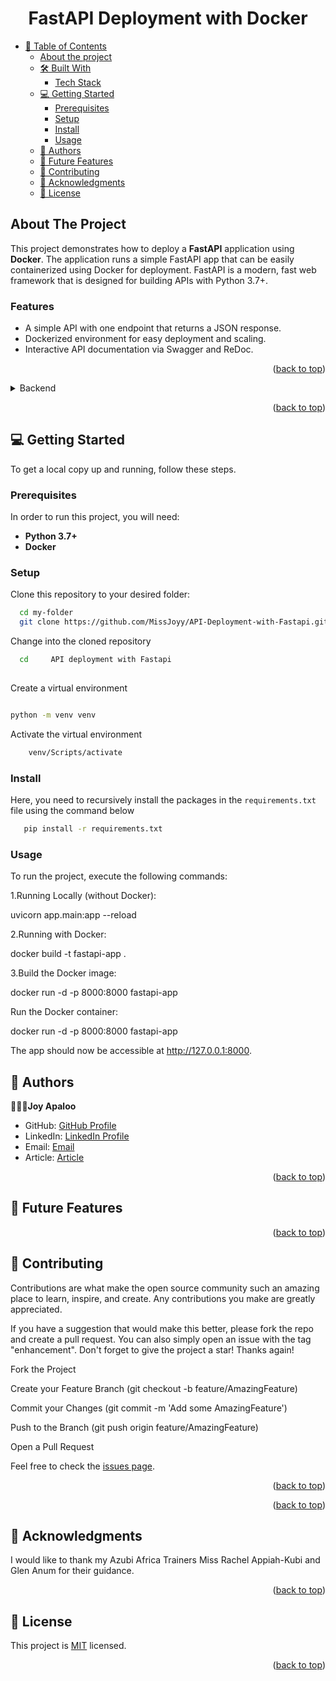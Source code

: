 

<a name="readme-top"></a>

<div align="center">
<h1><b>FastAPI Deployment with Docker</b></h1>
</div>

<!-- TABLE OF CONTENTS -->
- [📗 Table of Contents](#-table-of-contents)
  - [About the project](#about-the-project)
  - [🛠 Built With](#-built-with-)
    - [Tech Stack](#tech-stack)
  - [💻 Getting Started](#-getting-started-)
    - [Prerequisites](#prerequisites)
    - [Setup](#setup)
    - [Install](#install)
    - [Usage](#usage)
  - [👥 Authors](#-authors-)
  - [🔭 Future Features](#-future-features-)
  - [🤝 Contributing](#-contributing-)
  - [🙏 Acknowledgments](#-acknowledgments-)
  - [📝 License](#-license)

<!-- ABOUT THE PROJECT -->
## About The Project

This project demonstrates how to deploy a **FastAPI** application using **Docker**. The application runs a simple FastAPI app that can be easily containerized using Docker for deployment. FastAPI is a modern, fast web framework that is designed for building APIs with Python 3.7+.

### Features
- A simple API with one endpoint that returns a JSON response.
- Dockerized environment for easy deployment and scaling.
- Interactive API documentation via Swagger and ReDoc.

<p align="right">(<a href="#readme-top">back to top</a>)</p>



<details>
<summary>Backend</summary>
  <ul>
    <li><a href="https://fastapi.tiangolo.com/">FastAPI</a></li>
    <li><a href="https://www.docker.com/">Docker</a></li>
  </ul>
</details>

<p align="right">(<a href="#readme-top">back to top</a>)</p>

<!-- GETTING STARTED -->
## 💻 Getting Started <a name="getting-started"></a>

To get a local copy up and running, follow these steps.

### Prerequisites

In order to run this project, you will need:

- **Python 3.7+**
- **Docker**



### Setup

Clone this repository to your desired folder:


```sh
  cd my-folder
  git clone https://github.com/MissJoyy/API-Deployment-with-Fastapi.git
```

Change into the cloned repository

```sh
  cd     API deployment with Fastapi
  
```

Create a virtual environment

```sh

python -m venv venv

```

Activate the virtual environment

```sh
    venv/Scripts/activate
```


### Install

Here, you need to recursively install the packages in the `requirements.txt` file using the command below 

```sh
   pip install -r requirements.txt
```


### Usage

To run the project, execute the following commands:

1.Running Locally (without Docker):

uvicorn app.main:app --reload

2.Running with Docker:

docker build -t fastapi-app .

3.Build the Docker image:

docker run -d -p 8000:8000 fastapi-app





Run the Docker container:


docker run -d -p 8000:8000 fastapi-app

The app should now be accessible at http://127.0.0.1:8000.



   

<!-- AUTHORS --> 


## 👥 Authors <a name="authors"></a>




🕵🏽‍♀️**Joy Apaloo**

- GitHub: [GitHub Profile](https://github.com/MissJoyy)
- LinkedIn: [LinkedIn Profile](linkedin.com/in/joy-apaloo-0b71791a7)
- Email: [Email](apaloojoy@gmail.com)
- Article: [Article](https://medium.com/@apaloojoy/building-a-machine-learning-api-with-fastapi-a-journey-from-model-to-deployment-61d417ce522f)
<p align="right">(<a href="#readme-top">back to top</a>)</p>

<!-- FUTURE FEATURES -->

## 🔭 Future Features <a name="future-features"></a>



  
  
<p align="right">(<a href="#readme-top">back to top</a>)</p>

<!-- CONTRIBUTING -->

## 🤝 Contributing <a name="contributing"></a>

Contributions are what make the open source community such an amazing place to learn, inspire, and create. Any contributions you make are greatly appreciated.

If you have a suggestion that would make this better, please fork the repo and create a pull request. You can also simply open an issue with the tag "enhancement". Don't forget to give the project a star! Thanks again!

Fork the Project

Create your Feature Branch (git checkout -b feature/AmazingFeature)

Commit your Changes (git commit -m 'Add some AmazingFeature')

Push to the Branch (git push origin feature/AmazingFeature)

Open a Pull Request

Feel free to check the [issues page](../../issues/).

<p align="right">(<a href="#readme-top">back to top</a>)</p>



<p align="right">(<a href="#readme-top">back to top</a>)</p>

<!-- ACKNOWLEDGEMENTS -->

## 🙏 Acknowledgments <a name="acknowledgements"></a>

I would like to thank my Azubi Africa Trainers Miss Rachel Appiah-Kubi and Glen Anum for their guidance.

<p align="right">(<a href="#readme-top">back to top</a>)</p>

<!-- LICENSE -->

## 📝 License <a name="license"></a>

This project is [MIT](./LICENSE) licensed.

<p align="right">(<a href="#readme-top">back to top</a>)</p>
